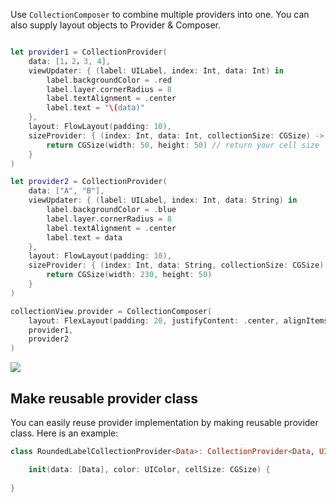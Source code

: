 
Use `CollectionComposer` to combine multiple providers into one. You can also supply layout objects to Provider & Composer.

```swift

let provider1 = CollectionProvider(
    data: [1，2，3, 4],
    viewUpdater: { (label: UILabel, index: Int, data: Int) in
        label.backgroundColor = .red
        label.layer.cornerRadius = 8
        label.textAlignment = .center
        label.text = "\(data)"
    },
    layout: FlowLayout(padding: 10),
    sizeProvider: { (index: Int, data: Int, collectionSize: CGSize) -> CGSize in
        return CGSize(width: 50, height: 50) // return your cell size
    }
)

let provider2 = CollectionProvider(
    data: ["A", "B"],
    viewUpdater: { (label: UILabel, index: Int, data: String) in
        label.backgroundColor = .blue
        label.layer.cornerRadius = 8
        label.textAlignment = .center
        label.text = data
    },
    layout: FlowLayout(padding: 10),
    sizeProvider: { (index: Int, data: String, collectionSize: CGSize) -> CGSize in
        return CGSize(width: 230, height: 50)
    }
)

collectionView.provider = CollectionComposer(
    layout: FlexLayout(padding: 20, justifyContent: .center, alignItems: .center),
    provider1,
    provider2
)
```

![](https://cdn.rawgit.com/SoySauceLab/CollectionKit/c36d783/Resources/example2.svg)

## Make reusable provider class
You can easily reuse provider implementation by making reusable provider class. Here is an example:
```swift
class RoundedLabelCollectionProvider<Data>: CollectionProvider<Data, UILabel> {

    init(data: [Data], color: UIColor, cellSize: CGSize) {
    
}
```